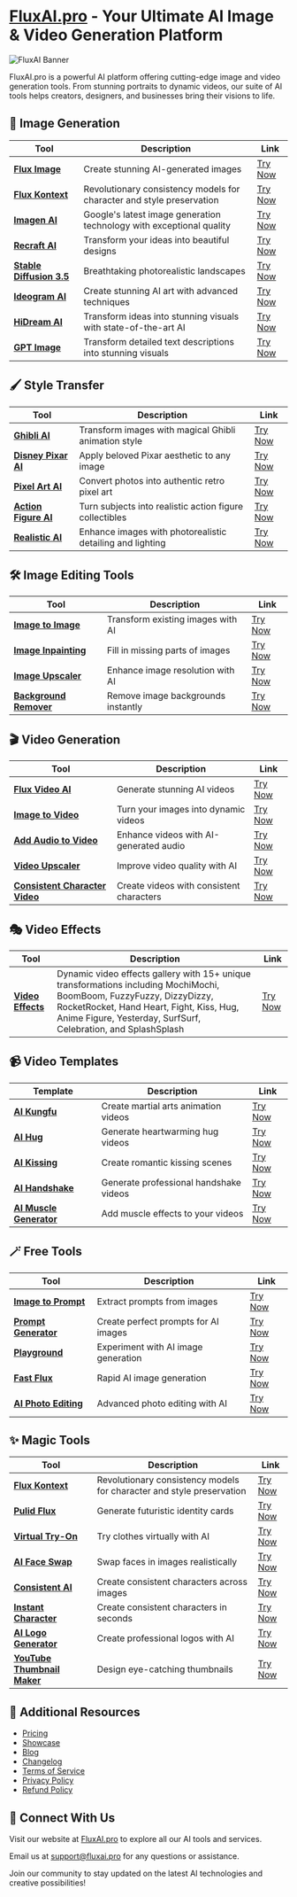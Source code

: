 # [FluxAI.pro](https://fluxai.pro) - Your Ultimate AI Image & Video Generation Platform

![FluxAI Banner](https://s.detools.dev/assets/kontext-5l1ujhgr75.jpeg)

FluxAI.pro is a powerful AI platform offering cutting-edge image and video generation tools. From stunning portraits to dynamic videos, our suite of AI tools helps creators, designers, and businesses bring their visions to life.

## 🎨 Image Generation

| Tool | Description | Link |
|------|-------------|------|
| **[Flux Image](https://fluxai.pro/generate)** | Create stunning AI-generated images | [Try Now](https://fluxai.pro/generate) |
| **[Flux Kontext](https://fluxai.pro/flux-kontext)** | Revolutionary consistency models for character and style preservation | [Try Now](https://fluxai.pro/flux-kontext) |
| **[Imagen AI](https://fluxai.pro/imagen-ai)** | Google's latest image generation technology with exceptional quality | [Try Now](https://fluxai.pro/imagen-ai) |
| **[Recraft AI](https://fluxai.pro/recraft-ai)** | Transform your ideas into beautiful designs | [Try Now](https://fluxai.pro/recraft-ai) |
| **[Stable Diffusion 3.5](https://fluxai.pro/stable-diffusion-35)** | Breathtaking photorealistic landscapes | [Try Now](https://fluxai.pro/stable-diffusion-35) |
| **[Ideogram AI](https://fluxai.pro/ideogram-ai)** | Create stunning AI art with advanced techniques | [Try Now](https://fluxai.pro/ideogram-ai) |
| **[HiDream AI](https://fluxai.pro/hidream-ai)** | Transform ideas into stunning visuals with state-of-the-art AI | [Try Now](https://fluxai.pro/hidream-ai) |
| **[GPT Image](https://fluxai.pro/gpt-image)** | Transform detailed text descriptions into stunning visuals | [Try Now](https://fluxai.pro/gpt-image) |

## 🖌️ Style Transfer

| Tool | Description | Link |
|------|-------------|------|
| **[Ghibli AI](https://fluxai.pro/styles/ghibli-ai)** | Transform images with magical Ghibli animation style | [Try Now](https://fluxai.pro/styles/ghibli-ai) |
| **[Disney Pixar AI](https://fluxai.pro/styles/disney-pixar-ai)** | Apply beloved Pixar aesthetic to any image | [Try Now](https://fluxai.pro/styles/disney-pixar-ai) |
| **[Pixel Art AI](https://fluxai.pro/styles/pixel-art-ai)** | Convert photos into authentic retro pixel art | [Try Now](https://fluxai.pro/styles/pixel-art-ai) |
| **[Action Figure AI](https://fluxai.pro/styles/action-figure-ai)** | Turn subjects into realistic action figure collectibles | [Try Now](https://fluxai.pro/styles/action-figure-ai) |
| **[Realistic AI](https://fluxai.pro/styles/realistic-ai)** | Enhance images with photorealistic detailing and lighting | [Try Now](https://fluxai.pro/styles/realistic-ai) |

## 🛠️ Image Editing Tools

| Tool | Description | Link |
|------|-------------|------|
| **[Image to Image](https://fluxai.pro/image-to-image)** | Transform existing images with AI | [Try Now](https://fluxai.pro/image-to-image) |
| **[Image Inpainting](https://fluxai.pro/image-inpainting)** | Fill in missing parts of images | [Try Now](https://fluxai.pro/image-inpainting) |
| **[Image Upscaler](https://fluxai.pro/image-upscaler)** | Enhance image resolution with AI | [Try Now](https://fluxai.pro/image-upscaler) |
| **[Background Remover](https://fluxai.pro/background-remover)** | Remove image backgrounds instantly | [Try Now](https://fluxai.pro/background-remover) |

## 🎬 Video Generation

| Tool | Description | Link |
|------|-------------|------|
| **[Flux Video AI](https://fluxai.pro/flux-video)** | Generate stunning AI videos | [Try Now](https://fluxai.pro/flux-video) |
| **[Image to Video](https://fluxai.pro/image-to-video)** | Turn your images into dynamic videos | [Try Now](https://fluxai.pro/image-to-video) |
| **[Add Audio to Video](https://fluxai.pro/add-audio-to-video)** | Enhance videos with AI-generated audio | [Try Now](https://fluxai.pro/add-audio-to-video) |
| **[Video Upscaler](https://fluxai.pro/ai-video-upscaler)** | Improve video quality with AI | [Try Now](https://fluxai.pro/ai-video-upscaler) |
| **[Consistent Character Video](https://fluxai.pro/consistent-character-video)** | Create videos with consistent characters | [Try Now](https://fluxai.pro/consistent-character-video) |

## 🎭 Video Effects

| Tool | Description | Link |
|------|-------------|------|
| **[Video Effects](https://fluxai.pro/video-effects)** | Dynamic video effects gallery with 15+ unique transformations including MochiMochi, BoomBoom, FuzzyFuzzy, DizzyDizzy, RocketRocket, Hand Heart, Fight, Kiss, Hug, Anime Figure, Yesterday, SurfSurf, Celebration, and SplashSplash | [Try Now](https://fluxai.pro/video-effects) |

## 📹 Video Templates

| Template | Description | Link |
|----------|-------------|------|
| **[AI Kungfu](https://fluxai.pro/ai-kungfu)** | Create martial arts animation videos | [Try Now](https://fluxai.pro/ai-kungfu) |
| **[AI Hug](https://fluxai.pro/ai-hug)** | Generate heartwarming hug videos | [Try Now](https://fluxai.pro/ai-hug) |
| **[AI Kissing](https://fluxai.pro/ai-kissing)** | Create romantic kissing scenes | [Try Now](https://fluxai.pro/ai-kissing) |
| **[AI Handshake](https://fluxai.pro/ai-handshake)** | Generate professional handshake videos | [Try Now](https://fluxai.pro/ai-handshake) |
| **[AI Muscle Generator](https://fluxai.pro/video-effects/ai-muscle-generator)** | Add muscle effects to your videos | [Try Now](https://fluxai.pro/video-effects/ai-muscle-generator) |

## 🪄 Free Tools

| Tool | Description | Link |
|------|-------------|------|
| **[Image to Prompt](https://fluxai.pro/image-to-prompt)** | Extract prompts from images | [Try Now](https://fluxai.pro/image-to-prompt) |
| **[Prompt Generator](https://fluxai.pro/image-prompt-generator)** | Create perfect prompts for AI images | [Try Now](https://fluxai.pro/image-prompt-generator) |
| **[Playground](https://fluxai.pro/image-generator)** | Experiment with AI image generation | [Try Now](https://fluxai.pro/image-generator) |
| **[Fast Flux](https://fluxai.pro/fast-flux)** | Rapid AI image generation | [Try Now](https://fluxai.pro/fast-flux) |
| **[AI Photo Editing](https://fluxai.pro/ai-photo-editing)** | Advanced photo editing with AI | [Try Now](https://fluxai.pro/ai-photo-editing) |

## ✨ Magic Tools

| Tool | Description | Link |
|------|-------------|------|
| **[Flux Kontext](https://fluxai.pro/flux-kontext)** | Revolutionary consistency models for character and style preservation | [Try Now](https://fluxai.pro/flux-kontext) |
| **[Pulid Flux](https://fluxai.pro/pulid-flux)** | Generate futuristic identity cards | [Try Now](https://fluxai.pro/pulid-flux) |
| **[Virtual Try-On](https://fluxai.pro/virtual-try-on)** | Try clothes virtually with AI | [Try Now](https://fluxai.pro/virtual-try-on) |
| **[AI Face Swap](https://fluxai.pro/ai-face-swap)** | Swap faces in images realistically | [Try Now](https://fluxai.pro/ai-face-swap) |
| **[Consistent AI](https://fluxai.pro/consistent-character-ai)** | Create consistent characters across images | [Try Now](https://fluxai.pro/consistent-character-ai) |
| **[Instant Character](https://fluxai.pro/tools/instant-character)** | Create consistent characters in seconds | [Try Now](https://fluxai.pro/tools/instant-character) |
| **[AI Logo Generator](https://fluxai.pro/tools/ai-logo-generator)** | Create professional logos with AI | [Try Now](https://fluxai.pro/tools/ai-logo-generator) |
| **[YouTube Thumbnail Maker](https://fluxai.pro/tools/youtube-thumbnail-maker)** | Design eye-catching thumbnails | [Try Now](https://fluxai.pro/tools/youtube-thumbnail-maker) |

## 🔗 Additional Resources

- [Pricing](https://fluxai.pro/pricing)
- [Showcase](https://fluxai.pro/showcase)
- [Blog](https://fluxai.pro/blog)
- [Changelog](https://changelog.fluxai.pro)
- [Terms of Service](https://fluxai.pro/legal/terms)
- [Privacy Policy](https://fluxai.pro/legal/privacy-policy)
- [Refund Policy](https://fluxai.pro/legal/refund-policy)

## 💌 Connect With Us

Visit our website at [FluxAI.pro](https://fluxai.pro) to explore all our AI tools and services.

Email us at [support@fluxai.pro](mailto:support@fluxai.pro) for any questions or assistance.

Join our community to stay updated on the latest AI technologies and creative possibilities!
